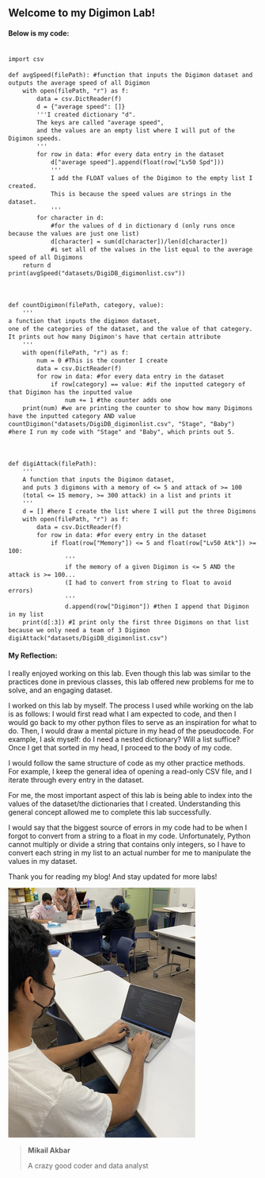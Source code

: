 ## Welcome to my Digimon Lab!

#### Below is my code:

```{python}

import csv

def avgSpeed(filePath): #function that inputs the Digimon dataset and outputs the average speed of all Digimon
    with open(filePath, "r") as f:
        data = csv.DictReader(f)
        d = {"average speed": []} 
        '''I created dictionary "d".
        The keys are called "average speed", 
        and the values are an empty list where I will put of the Digimon speeds.
        '''
        for row in data: #for every data entry in the dataset
            d["average speed"].append(float(row["Lv50 Spd"]))
            '''
            I add the FLOAT values of the Digimon to the empty list I created.
            This is because the speed values are strings in the dataset.
            '''
        for character in d: 
            #for the values of d in dictionary d (only runs once because the values are just one list)
            d[character] = sum(d[character])/len(d[character]) 
            #i set all of the values in the list equal to the average speed of all Digimons
    return d
print(avgSpeed("datasets/DigiDB_digimonlist.csv")) 



def countDigimon(filePath, category, value): 
    '''
a function that inputs the digimon dataset, 
one of the categories of the dataset, and the value of that category. 
It prints out how many Digimon's have that certain attribute
    '''
    with open(filePath, "r") as f:
        num = 0 #This is the counter I create
        data = csv.DictReader(f)
        for row in data: #for every data entry in the dataset
            if row[category] == value: #if the inputted category of that Digimon has the inputted value
                num += 1 #the counter adds one
    print(num) #we are printing the counter to show how many Digimons have the inputted category AND value
countDigimon("datasets/DigiDB_digimonlist.csv", "Stage", "Baby") 
#here I run my code with "Stage" and "Baby", which prints out 5.



def digiAttack(filePath): 
    '''
    A function that inputs the Digimon dataset,
    and puts 3 digimons with a memory of <= 5 and attack of >= 100 
    (total <= 15 memory, >= 300 attack) in a list and prints it
    '''
    d = [] #here I create the list where I will put the three Digimons
    with open(filePath, "r") as f:
        data = csv.DictReader(f)
        for row in data: #for every entry in the dataset
            if float(row["Memory"]) <= 5 and float(row["Lv50 Atk"]) >= 100:
                '''
                if the memory of a given Digimon is <= 5 AND the attack is >= 100... 
                (I had to convert from string to float to avoid errors)
                '''
                d.append(row["Digimon"]) #then I append that Digimon in my list
    print(d[:3]) #I print only the first three Digimons on that list because we only need a team of 3 Digimon
digiAttack("datasets/DigiDB_digimonlist.csv") 

```
#### My Reflection:

I really enjoyed working on this lab. Even though this lab was similar to the practices done in previous classes, this lab offered new problems for me to solve, and an engaging dataset. 

I worked on this lab by myself. The process I used while working on the lab is as follows: I would first read what I am expected to code, and then I would go back to my other python files to serve as an inspiration for what to do. Then, I would draw a mental picture in my head of the pseudocode. For example, I ask myself: do I need a nested dictionary? Will a list suffice? Once I get that sorted in my head, I proceed to the body of my code. 

I would follow the same structure of code as my other practice methods. For example, I keep the general idea of opening a read-only CSV file, and I iterate through every entry in the dataset. 

For me, the most important aspect of this lab is being able to index into the values of the dataset/the dictionaries that I created. Understanding this general concept allowed me to complete this lab successfully.

I would say that the biggest source of errors in my code had to be when I forgot to convert from a string to a float in my code. Unfortunately, Python cannot multiply or divide a string that contains only integers, so I have to convert each string in my list to an actual number for me to manipulate the values in my dataset. 

Thank you for reading my blog! And stay updated for more labs!

![mikail](/assets/img/IMG_0975.png)

>**Mikail Akbar**
>
>A crazy good coder and data analyst
